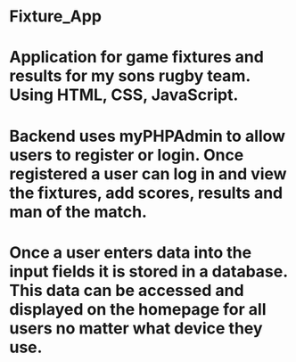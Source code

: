 # Fixture_App

# Application for game fixtures and results for my sons rugby team. Using HTML, CSS, JavaScript.

# Backend uses myPHPAdmin to allow users to register or login. Once registered a user can log in and view the fixtures, add scores, results and man of the match.
# Once a user enters data into the input fields it is stored in a database.  This data can be accessed and displayed on the homepage for all users no matter what device they use.
